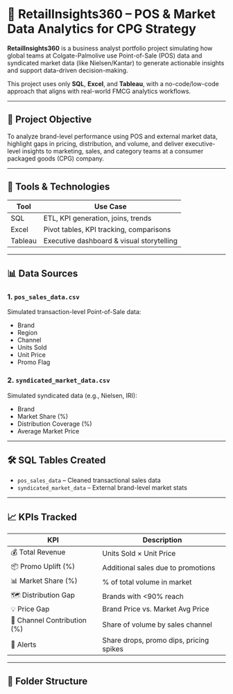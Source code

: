 # 🧠 RetailInsights360 – POS & Market Data Analytics for CPG Strategy

**RetailInsights360** is a business analyst portfolio project simulating how global teams at Colgate-Palmolive use Point-of-Sale (POS) data and syndicated market data (like Nielsen/Kantar) to generate actionable insights and support data-driven decision-making.

This project uses only **SQL**, **Excel**, and **Tableau**, with a no-code/low-code approach that aligns with real-world FMCG analytics workflows.

---

## 🎯 Project Objective

To analyze brand-level performance using POS and external market data, highlight gaps in pricing, distribution, and volume, and deliver executive-level insights to marketing, sales, and category teams at a consumer packaged goods (CPG) company.

---

## 🧱 Tools & Technologies

| Tool     | Use Case                                 |
|----------|------------------------------------------|
| SQL      | ETL, KPI generation, joins, trends       |
| Excel    | Pivot tables, KPI tracking, comparisons  |
| Tableau  | Executive dashboard & visual storytelling|

---

## 📊 Data Sources

### 1. `pos_sales_data.csv`
Simulated transaction-level Point-of-Sale data:
- Brand
- Region
- Channel
- Units Sold
- Unit Price
- Promo Flag

### 2. `syndicated_market_data.csv`
Simulated syndicated data (e.g., Nielsen, IRI):
- Brand
- Market Share (%)
- Distribution Coverage (%)
- Average Market Price

---

## 🛠️ SQL Tables Created

- `pos_sales_data` – Cleaned transactional sales data
- `syndicated_market_data` – External brand-level market stats

---

## 📈 KPIs Tracked

| KPI                                  | Description                                              |
|-------------------------------------|----------------------------------------------------------|
| 💰 Total Revenue                    | Units Sold × Unit Price                                  |
| 📦 Promo Uplift (%)                | Additional sales due to promotions                       |
| 📊 Market Share (%)                | % of total volume in market                              |
| 🗺️ Distribution Gap               | Brands with <90% reach                                   |
| 💡 Price Gap                      | Brand Price vs. Market Avg Price                         |
| 🔄 Channel Contribution (%)        | Share of volume by sales channel                         |
| 🚨 Alerts                         | Share drops, promo dips, pricing spikes                  |

---

## 📂 Folder Structure

